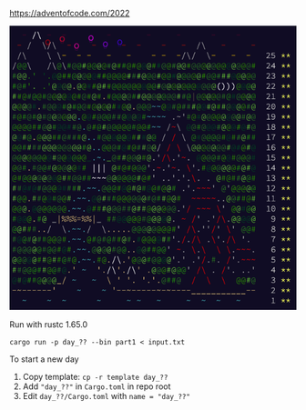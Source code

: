 https://adventofcode.com/2022

![AoC 2022](https://github.com/czheo/aoc2022/raw/main/screenshot.png)

Run with rustc 1.65.0

```
cargo run -p day_?? --bin part1 < input.txt
```

To start a new day

1. Copy template: `cp -r template day_??`
2. Add `"day_??"` in `Cargo.toml` in repo root
3. Edit `day_??/Cargo.toml` with `name = "day_??"`

